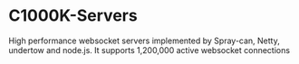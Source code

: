 # C1000K-Servers
High performance websocket servers implemented by Spray-can, Netty, undertow and node.js. It supports 1,200,000 active websocket connections
